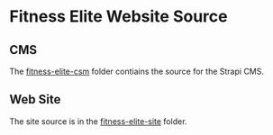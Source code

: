 # Fitness Elite Website Source

## CMS

The [fitness-elite-csm](./fitness-elite-cms/README.md) folder contiains the source for the Strapi CMS.

## Web Site

The site source is in the [fitness-elite-site](./fitness-elite-site/README.md) folder.